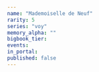 ```yaml
---
name: "Mademoiselle de Neuf"
rarity: 5
series: "voy"
memory_alpha: ""
bigbook_tier:
events:
in_portal:
published: false
---
```

